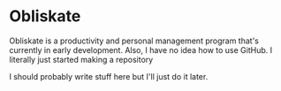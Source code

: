 # Obliskate
Obliskate is a productivity and personal management program that's currently in early development. Also, I have no idea how to use GitHub. I literally just started making a repository

I should probably write stuff here but I'll just do it later.
